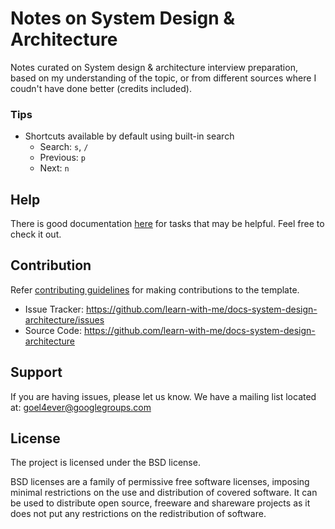 # Notes on System Design & Architecture

Notes curated on System design & architecture interview preparation, based on my understanding of the topic, or from different sources where I coudn't have done better (credits included).

### Tips

- Shortcuts available by default using built-in search
  - Search: `s`, `/`
  - Previous: `p`
  - Next: `n`

## Help

There is good documentation [here](./help/local-development.md) for tasks that may be helpful. Feel free to check it out.

## Contribution

Refer [contributing guidelines](./docs/CONTRIBUTING.md) for making contributions to the template.

- Issue Tracker: https://github.com/learn-with-me/docs-system-design-architecture/issues
- Source Code: https://github.com/learn-with-me/docs-system-design-architecture

Support
-------

If you are having issues, please let us know.
We have a mailing list located at: goel4ever@googlegroups.com

License
-------

The project is licensed under the BSD license.

BSD licenses are a family of permissive free software licenses, imposing minimal restrictions on the use and distribution of covered software. It can be used to distribute open source, freeware and shareware projects as it does not put any restrictions on the redistribution of software.
